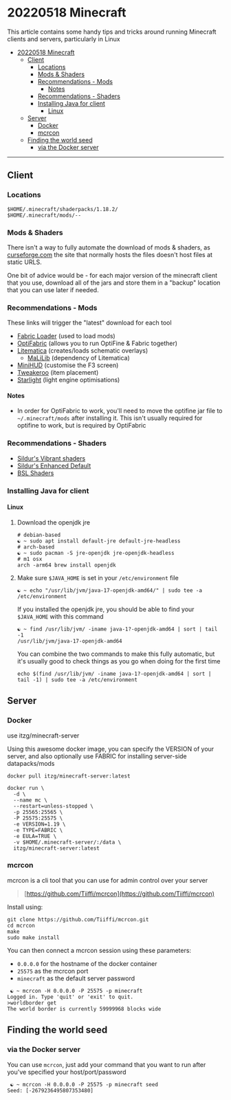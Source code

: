 # 20220518 Minecraft

This article contains some handy tips and tricks around running Minecraft clients and servers, particularly in Linux

- [20220518 Minecraft](#20220518-minecraft)
  - [Client](#client)
    - [Locations](#locations)
    - [Mods & Shaders](#mods--shaders)
    - [Recommendations - Mods](#recommendations---mods)
      - [Notes](#notes)
    - [Recommendations - Shaders](#recommendations---shaders)
    - [Installing Java for client](#installing-java-for-client)
      - [Linux](#linux)
  - [Server](#server)
    - [Docker](#docker)
    - [mcrcon](#mcrcon)
  - [Finding the world seed](#finding-the-world-seed)
    - [via the Docker server](#via-the-docker-server)

---

## Client

### Locations

```shell
$HOME/.minecraft/shaderpacks/1.18.2/
$HOME/.minecraft/mods/--
```

### Mods & Shaders

There isn't a way to fully automate the download of mods & shaders, as
[curseforge.com](curseforge.com) the site that normally hosts the files doesn't
host files at static URLS.

One bit of advice would be - for each major version of the minecraft client that
you use, download all of the jars and store them in a "backup" location that you
can use later if needed.

### Recommendations - Mods

These links will trigger the "latest" download for each tool

- [Fabric Loader](https://maven.fabricmc.net/net/fabricmc/fabric-installer/0.10.2/fabric-installer-0.10.2.jar) (used to load mods)
- [OptiFabric](https://www.curseforge.com/minecraft/mc-mods/optifabric/download) (allows you to run OptiFine & Fabric together)
- [Litematica](https://www.curseforge.com/minecraft/mc-mods/litematifca/download) (creates/loads schematic overlays)
    - [MaLiLib](https://www.curseforge.com/minecraft/mc-mods/malilib/download) (dependency of Litematica)
- [MiniHUD](https://www.curseforge.com/minecraft/mc-mods/minihud/download) (customise the F3 screen)
- [Tweakeroo](https://www.curseforge.com/minecraft/mc-mods/tweakeroo/download) (item placement)
- [Starlight](https://www.curseforge.com/minecraft/mc-mods/starlight/download) (light engine optimisations)


#### Notes

- In order for OptiFabric to work, you'll need to move the optifine jar file to `~/.minecraft/mods` after installing it. This isn't usually required for optifine to work, but is required by OptiFabric

### Recommendations - Shaders

- [Sildur's Vibrant shaders](https://www.curseforge.com/minecraft/customization/sildurs-vibrant-shaders/download)
- [Sildur's Enhanced Default](https://www.curseforge.com/minecraft/customization/sildurs-enhanced-default/download)
- [BSL Shaders](https://www.curseforge.com/minecraft/customization/bsl-shaders/download)

### Installing Java for client

#### Linux

1. Download the openjdk jre

    ```shell
    # debian-based
    ☯ ~ sudo apt install default-jre default-jre-headless
    # arch-based
    ☯ ~ sudo pacman -S jre-openjdk jre-openjdk-headless
    # m1 osx
    arch -arm64 brew install openjdk
    ```

2. Make sure `$JAVA_HOME` is set in your `/etc/environment` file

    ```shell
    ☯ ~ echo "/usr/lib/jvm/java-17-openjdk-amd64/" | sudo tee -a /etc/environment
    ```

    If you installed the openjdk jre, you should be able to find your `$JAVA_HOME`
    with this command

    ```shell
    ☯ ~ find /usr/lib/jvm/ -iname java-1?-openjdk-amd64 | sort | tail -1
    /usr/lib/jvm/java-17-openjdk-amd64
    ```

    You can combine the two commands to make this fully automatic, but it's
    usually good to check things as you go when doing for the first time

    ```shell
    echo $(find /usr/lib/jvm/ -iname java-1?-openjdk-amd64 | sort | tail -1) | sudo tee -a /etc/environment
    ```

## Server

### Docker

use itzg/minecraft-server

Using this awesome docker image, you can specify the VERSION of your server, and also optionally use FABRIC for installing server-side datapacks/mods

```shell
docker pull itzg/minecraft-server:latest

docker run \
  -d \
  --name mc \
  --restart=unless-stopped \
  -p 25565:25565 \
  -P 25575:25575 \
  -e VERSION=1.19 \
  -e TYPE=FABRIC \
  -e EULA=TRUE \
  -v $HOME/.minecraft-server/:/data \
  itzg/minecraft-server:latest
```

### mcrcon

mcrcon is a cli tool that you can use for admin control over your server

> [https://github.com/Tiiffi/mcrcon](https://github.com/Tiiffi/mcrcon)

Install using:

```shell
git clone https://github.com/Tiiffi/mcrcon.git
cd mcrcon
make
sudo make install
```

You can then connect a mcrcon session using these parameters:

- `0.0.0.0` for the hostname of the docker container
- `25575` as the mcrcon port
- `minecraft` as the default server password

```shell
 ☯ ~ mcrcon -H 0.0.0.0 -P 25575 -p minecraft
Logged in. Type 'quit' or 'exit' to quit.
>worldborder get
The world border is currently 59999968 blocks wide
```

## Finding the world seed

### via the Docker server

You can use `mcrcon`, just add your command that you want to run after you've specified your host/port/password

```shell
 ☯ ~ mcrcon -H 0.0.0.0 -P 25575 -p minecraft seed
Seed: [-2679236495807353480]
```
